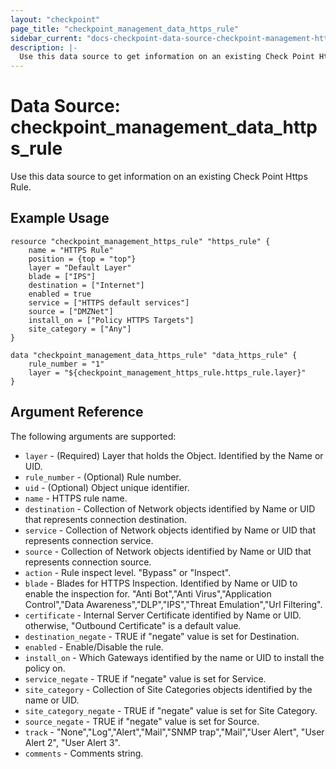 ```yaml
---
layout: "checkpoint"
page_title: "checkpoint_management_data_https_rule"
sidebar_current: "docs-checkpoint-data-source-checkpoint-management-https-rule"
description: |-
  Use this data source to get information on an existing Check Point Https Rule.
---
```


# Data Source: checkpoint_management_data_https_rule

Use this data source to get information on an existing Check Point Https Rule.

## Example Usage


```hcl
resource "checkpoint_management_https_rule" "https_rule" {
    name = "HTTPS Rule"
    position = {top = "top"}
    layer = "Default Layer"
    blade = ["IPS"]
    destination = ["Internet"]
    enabled = true
    service = ["HTTPS default services"]
    source = ["DMZNet"]
    install_on = ["Policy HTTPS Targets"]
    site_category = ["Any"]
}

data "checkpoint_management_data_https_rule" "data_https_rule" {
    rule_number = "1"
    layer = "${checkpoint_management_https_rule.https_rule.layer}"
}
```

## Argument Reference

The following arguments are supported:

* `layer` - (Required) Layer that holds the Object. Identified by the Name or UID. 
* `rule_number` - (Optional) Rule number.
* `uid` - (Optional) Object unique identifier. 
* `name` - HTTPS rule name. 
* `destination` - Collection of Network objects identified by Name or UID that represents connection destination.
* `service` - Collection of Network objects identified by Name or UID that represents connection service.
* `source` - Collection of Network objects identified by Name or UID that represents connection source.
* `action` - Rule inspect level. "Bypass" or "Inspect". 
* `blade` - Blades for HTTPS Inspection. Identified by Name or UID to enable the inspection for. "Anti Bot","Anti Virus","Application Control","Data Awareness","DLP","IPS","Threat Emulation","Url Filtering".
* `certificate` - Internal Server Certificate identified by Name or UID. otherwise, "Outbound Certificate" is a default value. 
* `destination_negate` - TRUE if "negate" value is set for Destination. 
* `enabled` - Enable/Disable the rule. 
* `install_on` - Which Gateways identified by the name or UID to install the policy on.
* `service_negate` - TRUE if "negate" value is set for Service. 
* `site_category` - Collection of Site Categories objects identified by the name or UID.
* `site_category_negate` - TRUE if "negate" value is set for Site Category. 
* `source_negate` - TRUE if "negate" value is set for Source. 
* `track` - "None","Log","Alert","Mail","SNMP trap","Mail","User Alert", "User Alert 2", "User Alert 3". 
* `comments` - Comments string.